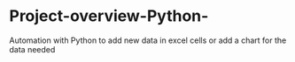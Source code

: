 # Project-overview-Python-
Automation with Python to add new data in excel cells or add a chart for the data needed

